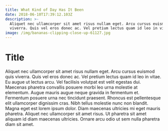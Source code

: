 ```yaml
---
title: What Kind of Day Has It Been
date: 2018-06-10T17:39:12.103Z
description: >-
  Aliquet nec ullamcorper sit amet risus nullam eget. Arcu cursus euismod quis
  viverra. Quis vel eros donec ac. Vel pretium lectus quam id leo in vitae. 
image: /img/bananas-clipping-close-up-61127.jpg
---
```

# Title

Aliquet nec ullamcorper sit amet risus nullam eget. Arcu cursus euismod quis viverra. Quis vel eros donec ac. Vel pretium lectus quam id leo in vitae. Eu augue ut lectus arcu. Vel facilisis volutpat est velit egestas dui. Maecenas pharetra convallis posuere morbi leo urna molestie at elementum. Augue mauris augue neque gravida in fermentum et. Fermentum posuere urna nec tincidunt praesent. Rhoncus est pellentesque elit ullamcorper dignissim cras. Nibh tellus molestie nunc non blandit. Magna eget est lorem ipsum dolor. Diam maecenas ultricies mi eget mauris pharetra. Aliquet nec ullamcorper sit amet risus. Ut pharetra sit amet aliquam id diam maecenas ultricies. Ornare arcu odio ut sem nulla pharetra diam sit amet.
